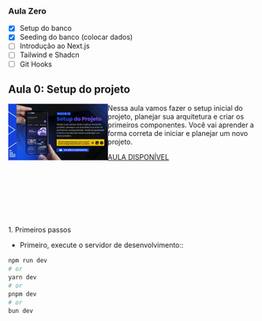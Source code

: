 ### Aula Zero

- [x] Setup do banco
- [x] Seeding do banco (colocar dados)
- [ ] Introdução ao Next.js
- [ ] Tailwind e Shadcn
- [ ] Git Hooks

<div>
  <h2>Aula 0: Setup do projeto</h2>
</div>

<img style="float:left" src="./app/image/setup.webp" width="40%">
<p>Nessa aula vamos fazer o setup inicial do projeto, planejar sua arquitetura e criar os primeiros componentes. Você vai aprender a forma correta de iniciar e planejar um novo projeto.</p>
<a href="https://www.youtube.com/watch?v=XRMvPCfh2U0">AULA DISPONÍVEL</a>

<br><br><br><br>
<br><br>

<div>
1. Primeiros passos

* Primeiro, execute o servidor de desenvolvimento::

```bash
npm run dev
# or
yarn dev
# or
pnpm dev
# or
bun dev
